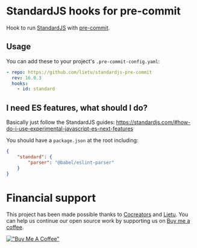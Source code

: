 # StandardJS hooks for pre-commit

Hook to run [StandardJS](https://standardjs.com) with [pre-commit](https://pre-commit.com).


## Usage

You can add these to your project's `.pre-commit-config.yaml`:

```yaml
- repo: https://github.com/lietu/standardjs-pre-commit
  rev: 16.0.3
  hooks:
    - id: standard
```


## I need ES features, what should I do?

Basically just follow the StandardJS guides: https://standardjs.com/#how-do-i-use-experimental-javascript-es-next-features

You should have a `package.json` at the root including:

```json
{
    "standard": {
        "parser": "@babel/eslint-parser"
    }
}
```

# Financial support

This project has been made possible thanks to [Cocreators](https://cocreators.ee) and [Lietu](https://lietu.net). You can help us continue our open source work by supporting us on [Buy me a coffee](https://www.buymeacoffee.com/cocreators).

[!["Buy Me A Coffee"](https://www.buymeacoffee.com/assets/img/custom_images/orange_img.png)](https://www.buymeacoffee.com/cocreators)
